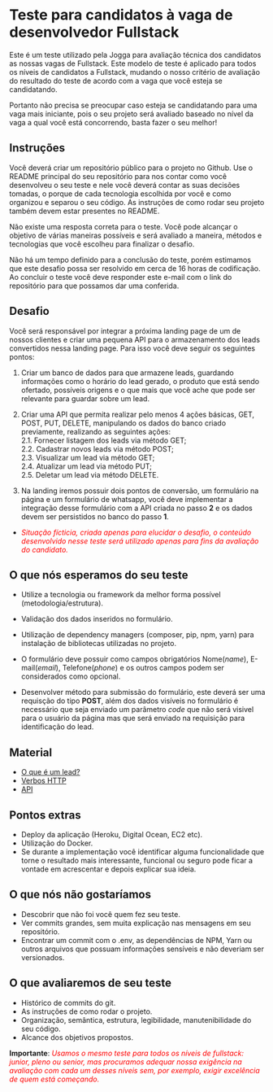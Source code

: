 
# Teste para candidatos à vaga de desenvolvedor Fullstack


Este é um teste utilizado pela Jogga para avaliação técnica dos candidatos as nossas vagas de Fullstack. Este modelo de teste é aplicado para todos os níveis de candidatos a Fullstack, mudando o nosso critério de avaliação do resultado do teste de acordo com a vaga que você esteja se candidatando.

Portanto não precisa se preocupar caso esteja se candidatando para uma vaga mais iniciante, pois o seu projeto será avaliado baseado no nível da vaga a qual você está concorrendo, basta fazer o seu melhor!


## Instruções

Você deverá criar um repositório público para o projeto no Github. Use o README principal do seu repositório para nos contar como você desenvolveu o seu teste e nele você deverá contar as suas decisões tomadas, o porque de cada tecnologia escolhida por você e como organizou e separou o seu código. As instruções de como rodar seu projeto também devem estar presentes no README.

Não existe uma resposta correta para o teste. Você pode alcançar o objetivo de várias maneiras possíveis e será avaliado a maneira, métodos e tecnologias que você escolheu para finalizar o desafio.

Não há um tempo definido para a conclusão do teste, porém estimamos que este desafio possa ser resolvido em cerca de 16 horas de codificação. Ao concluir o teste você deve responder este e-mail com o link do repositório para que possamos dar uma conferida.

## Desafio

Você será responsável por integrar a próxima landing page de um de nossos clientes e criar uma pequena API para o armazenamento dos leads convertidos nessa landing page. Para isso você deve seguir os seguintes pontos:

1. Criar um banco de dados para que armazene leads, guardando informações como o horário do lead gerado, o produto que está sendo ofertado, possíveis origens e o que mais que você ache que pode ser relevante para guardar sobre um lead.

2. Criar uma API que permita realizar pelo menos 4 ações básicas, GET, POST, PUT, DELETE, manipulando os dados do banco criado previamente, realizando as seguintes ações:  
    2.1. Fornecer listagem dos leads via método GET;  
    2.2. Cadastrar novos leads via método POST;  
    2.3. Visualizar um lead via método GET;  
    2.4. Atualizar um lead via método PUT;  
    2.5. Deletar um lead via método DELETE.


3. Na landing iremos possuir dois pontos de conversão, um formulário na página e um formulário de whatsapp, você deve implementar a integração desse formulário com a API criada no passo **2** e os dados devem ser persistidos no banco do passo **1**.

* <span style="color:red">*Situação fícticia, criada apenas para elucidar o desafio, o conteúdo desenvolvido nesse teste será utilizado apenas para fins da avaliação do candidato.*</span>

## O que nós esperamos do seu teste

* Utilize a tecnologia ou framework da melhor forma possível (metodologia/estrutura). 

* Validação dos dados inseridos no formulário.

* Utilização de dependency managers (composer, pip, npm, yarn) para instalação de bibliotecas utilizadas no projeto.

* O formulário deve possuir como campos obrigatórios Nome(*name*), E-mail(*email*), Telefone(*phone*) e os outros campos podem ser considerados como opcional.

* Desenvolver método para submissão do formulário, este deverá ser uma requisção do tipo **POST**, além dos dados visíveis no formulário é necessário que seja enviado um  parâmetro *code* que não será visivel para o usuário da página mas que será enviado na requisição para identificação do lead.


## Material

* [O que é um lead?](https://rockcontent.com/blog/o-que-e-lead/)
* [Verbos HTTP](https://developer.mozilla.org/pt-BR/docs/Web/HTTP/Methods)
* [API](https://www.youtube.com/watch?v=vGuqKIRWosk)

## Pontos extras

* Deploy da aplicação (Heroku, Digital Ocean, EC2 etc).
* Utilização do Docker.
* Se durante a implementação você identificar alguma funcionalidade que torne o resultado mais interessante, funcional ou seguro pode ficar a vontade em acrescentar e depois explicar sua ideia. 


## O que nós não gostaríamos

* Descobrir que não foi você quem fez seu teste.
* Ver commits grandes, sem muita explicação nas mensagens em seu repositório.
* Encontrar um commit com o .env, as dependências de NPM, Yarn ou outros arquivos que possuam informações sensíveis e não deveriam ser versionados.

## O que avaliaremos de seu teste

* Histórico de commits do git.
* As instruções de como rodar o projeto.
* Organização, semântica, estrutura, legibilidade, manutenibilidade do seu código.
* Alcance dos objetivos propostos.

**Importante**: <span style="color:red">*Usamos o mesmo teste para todos os níveis de fullstack: junior, pleno ou senior, mas procuramos adequar nossa exigência na avaliação com cada um desses níveis sem, por exemplo, exigir excelência de quem está começando.*</span>

